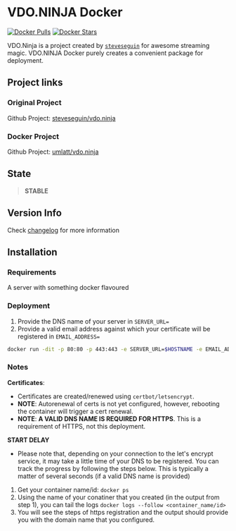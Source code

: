 # VDO.NINJA Docker

[![Docker Pulls](https://img.shields.io/docker/pulls/umlatt/vdo.ninja.svg)](https://hub.docker.com/r/umlatt/vdo.ninja)
[![Docker Stars](https://img.shields.io/docker/stars/umlatt/vdo.ninja.svg)](https://hub.docker.com/r/umlatt/vdo.ninja)

VDO.Ninja is a project created by [`steveseguin`](https://github.com/steveseguin) for awesome streaming magic. 
VDO.NINJA Docker purely creates a convenient package for deployment.
## Project links

### Original Project
Github Project: [steveseguin/vdo.ninja](https://github.com/steveseguin/vdo.ninja)

### Docker Project 
Github Project: [umlatt/vdo.ninja](https://github.com/Umlatt/vdo.ninja)

## State

> **STABLE**

## Version Info

Check [changelog](https://github.com/umlatt/vdo.ninja/blob/main/changelog.md) for more information

## Installation
### Requirements

A server with something docker flavoured

### Deployment

1. Provide the DNS name of your server in `SERVER_URL=`
2. Provide a valid email address against which your certificate will be registered in `EMAIL_ADDRESS=`

```bash
docker run -dit -p 80:80 -p 443:443 -e SERVER_URL=$HOSTNAME -e EMAIL_ADDRESS=emailforcert@domain.com umlatt/vdo.ninja
```
### Notes

**Certificates**: 
- Certificates are created/renewed using `certbot/letsencrypt`. 
-  **NOTE**: Autorenewal of certs is not yet configured, however, rebooting the container will trigger a cert renewal.
-  **NOTE**: **A VALID DNS NAME IS REQUIRED FOR HTTPS**. This is a requirement of HTTPS, not this deployment.

**START DELAY**
- Please note that, depending on your connection to the let's encrypt service, it may take a little time of your DNS to be registered. You can track the progress by following the steps below. This is typically a matter of several seconds (if a valid DNS name is provided)
1. Get your container name/id: `docker ps`
2. Using the name of your conatiner that you created (in the output from step 1), you can tail the logs `docker logs --follow <container_name/id>`
3. You will see the steps of https registration and the output should provide you with the domain name that you configured.
